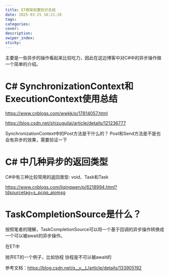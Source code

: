 ```yaml
---
title: ET框架前置知识总结
date: 2025-03-25 16:21:26
tags:
categories:
cover:
description:
swiper_index:
sticky:
---
```


主要是一些异步的操作看起来比较吃力，因此在这边博客中对C#中的异步操作做一个简单的介绍。

# C# SynchronizationContext和ExecutionContext使用总结 
https://www.cnblogs.com/wwkk/p/17814057.html


https://blog.csdn.net/shizuguilai/article/details/121236777

SynchronizationContext中的Post方法是干什么的？ Post和Send方法是不是也会有异步的效果，需要验证一下

# C# 中几种异步的返回类型

C#中有三种比较常用的返回类型: void、Task<TResult>和Task

https://www.cnblogs.com/liqingwen/p/6218994.html?tdsourcetag=s_pcqq_aiomsg

# TaskCompletionSource是什么？

按照笔者的理解，TaskCompletionSource可以将一个基于回调的异步操作转换成一个可以被await的异步操作。

在ET中


抛开ET的一个例子，比如协程 协程是不可以被await的

参考文档：https://blog.csdn.net/q__y__L/article/details/133905192